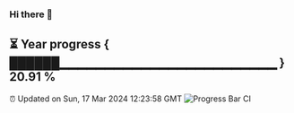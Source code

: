 ### Hi there 👋
⏳ Year progress { ██████▁▁▁▁▁▁▁▁▁▁▁▁▁▁▁▁▁▁▁▁▁▁▁▁ } 20.91 %
---
⏰ Updated on Sun, 17 Mar 2024 12:23:58 GMT
![Progress Bar CI](https://github.com/liununu/liununu/workflows/Progress%20Bar%20CI/badge.svg)
